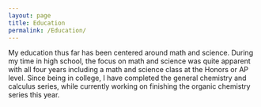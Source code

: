```yaml
---
layout: page
title: Education
permalink: /Education/
---
```

My education thus far has been centered around math and science. During my time in high school, the focus on math and science was quite apparent with all four years including a math and science class at the Honors or AP level. Since being in college, I have completed the general chemistry and calculus series, while currently working on finishing the organic chemistry series this year.
